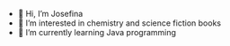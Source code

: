 - 👋 Hi, I’m Josefina
- 👀 I’m interested in chemistry and science fiction books
- 🌱 I’m currently learning Java programming

<!---
Mjosephinee52/Mjosephinee52 is a ✨ special ✨ repository because its `README.md` (this file) appears on your GitHub profile.
You can click the Preview link to take a look at your changes.
--->
